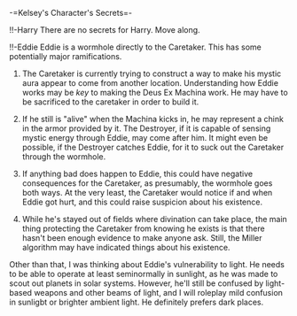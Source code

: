 -=Kelsey's Character's Secrets=-

!!-Harry
There are no secrets for Harry.  Move along.

!!-Eddie
Eddie is a wormhole directly to the Caretaker.  This has some potentially major ramifications.

1. The Caretaker is currently trying to construct a way to make his mystic aura appear to come from another location.  Understanding how Eddie works may be *key* to making the Deus Ex Machina work.  He may have to be sacrificed to the caretaker in order to build it.

2. If he still is &quot;alive&quot; when the Machina kicks in, he may represent a chink in the armor provided by it.  The Destroyer, if it is capable of sensing mystic energy through Eddie, may come after him.  It might even be possible, if the Destroyer catches Eddie, for it to suck out the Caretaker through the wormhole.

3. If anything bad does happen to Eddie, this could have negative consequences for the Caretaker, as presumably, the wormhole goes both ways.  At the very least, the Caretaker would notice if and when Eddie got hurt, and this could raise suspicion about his existence.

4. While he's stayed out of fields where divination can take place, the main thing protecting the Caretaker from knowing he exists is that there hasn't been enough evidence to make anyone ask.  Still, the Miller algorithm may have indicated things about his existence.

Other than that, I was thinking about Eddie's vulnerability to light.  He needs to be able to operate at least seminormally in sunlight, as he was made to scout out planets in solar systems.  However, he'll still be confused by light-based weapons and other beams of light, and I will roleplay mild confusion in sunligbt or brighter ambient light.  He definitely prefers dark places.
